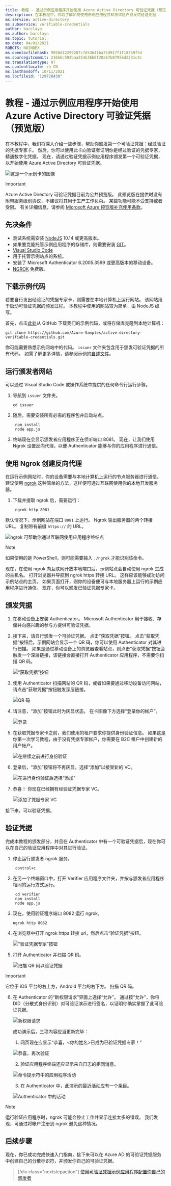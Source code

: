 ```yaml
---
title: 教程 - 通过示例应用程序开始使用 Azure Active Directory 可验证凭据（预览版）
description: 在本教程中，你将了解如何使用示例应用程序和测试租户颁发可验证凭据
ms.service: active-directory
ms.subservice: verifiable-credentials
author: barclayn
ms.author: barclayn
ms.topic: tutorial
ms.date: 04/01/2021
ROBOTS: NOINDEX
ms.openlocfilehash: 9958d12299287c7d53641ba75d917f1f18359f54
ms.sourcegitcommit: 216b6c593baa354b36b6f20a67b87956d2231c4c
ms.translationtype: HT
ms.contentlocale: zh-CN
ms.lasthandoff: 10/11/2021
ms.locfileid: "129728430"
---
```

#  <a name="tutorial---get-started-with-azure-active-directory-verifiable-credentials-using-a-sample-app-preview"></a>教程 - 通过示例应用程序开始使用 Azure Active Directory 可验证凭据（预览版）

在本教程中，我们将深入介绍一些步骤，帮助你颁发第一个可验证凭据：经过验证的凭据专家卡。 然后，你可以使用此卡向验证者证明你是经过验证的凭据专家，精通数字化凭据。 现在，请通过验证凭据示例应用程序颁发第一个可验证凭据，以开始使用 Azure Active Directory 可验证凭据。

![这是一个示例卡的图像](media/get-started-verifiable-credentials/verifiedcredentialexpert-card.png)

> [!IMPORTANT]
> Azure Active Directory 可验证凭据目前为公共预览版。
> 此预览版在提供时没有附带服务级别协议，不建议将其用于生产工作负荷。 某些功能可能不受支持或者受限。 有关详细信息，请参阅 [Microsoft Azure 预览版补充使用条款](https://azure.microsoft.com/support/legal/preview-supplemental-terms/)。

## <a name="prerequisites"></a>先决条件

- 测试系统需安装 [NodeJS](https://nodejs.org/en/download/) 10.14 或更高版本。
- 如果要克隆托管示例应用程序的存储库，则需要安装 [GIT](https://git-scm.com/downloads)。
- [Visual Studio Code](https://code.visualstudio.com/Download)
- 用于托管示例站点的系统。
- 安装了 Microsoft Authenticator 6.2005.3599 或更高版本的移动设备。
- [NGROK](https://ngrok.com/) 免费版。

## <a name="download-the-sample-code"></a>下载示例代码

若要自行发出经验证的凭据专家卡，则需要在本地计算机上运行网站。 该网站用于启动可验证凭据的颁发过程。 本教程中使用的网站较为简单，由 NodeJS 编写。

首先，点击[此处](https://github.com/Azure-Samples/active-directory-verifiable-credentials)从 GitHub 下载我们的示例代码，或将存储库克隆到本地计算机：

```terminal
git clone https://github.com/Azure-Samples/active-directory-verifiable-credentials.git
```

你可能需要熟悉示例网站中的代码。 `issuer` 文件夹包含用于颁发可验证凭据的所有代码。 如需了解更多详情，请参阅示例的[自述文件](https://github.com/Azure-Samples/active-directory-verifiable-credentials)。

## <a name="run-the-issuer-website"></a>运行颁发者网站

可以通过 Visual Studio Code 或操作系统中提供的任何命令行运行步骤。 

1. 导航到 `issuer` 文件夹。 

    ```terminal
    cd issuer
    ```

2. 随后，需要安装所有必需的程序包并启动站点。

   ```terminal
    npm install
    node app.js
    ```

3. 终端现在会显示颁发者应用程序正在侦听端口 8081。 现在，让我们使用 Ngrok 设置反向代理，以便 Authenticator 能够与你的应用程序进行通信。 

## <a name="creating-a-reverse-proxy-with-ngrok"></a>使用 Ngrok 创建反向代理

在运行示例网站时，你的设备需要与本地计算机上运行的节点服务器进行通信。 建议使用 [ngrok](https://ngrok.com/) 这种简单的方法，这样便可通过互联网使用你的本地开发服务器。

1.  下载并提取 ngrok 后，需要运行：

    ```terminal
     ngrok http 8081
    ```

默认情况下，示例网站在端口 `8081` 上运行。 Ngrok 输出服务器的两个转接 URL。 复制带有前缀 `https://` 的 URL。

![ngrok 可帮助你通过互联网使用应用程序终结点](media/get-started-verifiable-credentials/ngrok.png)

>[!NOTE] 
> 如果使用的是 PowerShell，则可能需要输入 `./ngrok` 才能识别该命令。

现在，在使用 ngrok 向互联网开放本地端口后，示例站点会自动使用 ngrok 生成的主机名。 打开浏览器并导航到 ngrok https 转接 URL。 这样应该能够成功访问示例站点的主页。 如果页面打开，则你的设备便可与本地服务器上运行的示例应用程序进行通信。 现在，你可以颁发已验证凭据专家卡。

## <a name="issue-a-credential"></a>颁发凭据

1. 在移动设备上安装 Authenticator。 Microsoft Authenticator 用于接收、存储并向感兴趣的参与方提供可验证凭据。

2. 接下来，请自行颁发一个可验证凭据。 点击“获取凭据”按钮。  点击“获取凭据”按钮后，示例网站会显示一个 QR 码，你可以使用 Authenticator 对其进行扫描。 如果是通过移动设备上的浏览器查看站点，则点击“获取凭据”按钮会触发一个深层链接，该链接会直接打开 Authenticator 应用程序，不需要你扫描 QR 码。

   ![“获取凭据”按钮](media/get-started-verifiable-credentials/credential-expert-get.png)

3. 使用 Authenticator 扫描网站的 QR 码，或者如果要通过移动设备访问网站，请点击“获取凭据”按钮触发深层链接。 

   ![QR 码 ](media/get-started-verifiable-credentials/credential-expert-issue.png)

4. 请注意，“添加”按钮此时为灰显状态。 在卡图像下方选择“登录你的帐户”。

   ![登录 ](media/get-started-verifiable-credentials/add-verified-credential-expert.png)

5. 在获取凭据专家卡之前，我们使用的租户要求你提供身份验证信息。 如果这是你第一次学习教程，由于没有凭据专家帐户，你需要在 B2C 租户中创建新的用户帐户。

   ![在继续之前进行身份验证](media/get-started-verifiable-credentials/authenticate-credential-expert.png)

6. 登录后，“添加”按钮将不再灰显。选择“添加”以接受新的 VC。

   ![在进行身份验证后选择“添加”](media/get-started-verifiable-credentials/add-verified-credential-expert-after-auth.png) 


7. 恭喜！ 你现在已经拥有经验证凭据专家 VC。

   ![添加了凭据专家 VC](media/get-started-verifiable-credentials/credential-expert-add-card.png) 
 
接下来，可以验证凭据。

## <a name="validate-credentials"></a>验证凭据

完成本教程的颁发部分，并且在 Authenticator 中有一个可验证凭据后，现在你可以在自己的验证应用程序中对其进行验证。

1.  停止运行颁发者 ngrok 服务。

    ```terminal
     control+c
    ```


2. 在另一个终端窗口中，打开 Verifier 应用程序文件夹，并按与颁发者应用程序相同的运行方式运行。

    ```terminal
     cd verifier
     npm install
     node app.js
    ```

3. 现在，使用验证程序端口 8082 运行 ngrok。

    ```terminal
    ngrok http 8082
    ```

4. 在浏览器中打开 ngrok https 转接 url，然后点击“验证凭据”按钮。  

   ![“验证凭据专家”按钮](media/get-started-verifiable-credentials/prove-credential-expert.png)

5. 打开 Authenticator 并扫描 QR 码。

   ![扫描 QR 码以验证凭据](media/get-started-verifiable-credentials/scan-verify.png)

  > [!IMPORTANT]
  > 它位于 iOS 平台的右上方，Android 平台的右下方。 扫描 QR 码。

6. 在 Authenticator 的“新权限请求”界面上选择“允许”。 通过按“允许”，你将 DID（分散式身份识别）对可验证演示进行签名，以证明你确实掌握了此可验证凭据。

   ![新权限请求](media/get-started-verifiable-credentials/new-permission-request.png)

    成功演示后，三项内容应当更新完毕：

   1. 网页现在应显示“恭喜，<你的姓名>已成为已验证凭据专家！”
   
    ![恭喜，再次验证](media/get-started-verifiable-credentials/congratulations.png)


   2. 验证应用程序终端还应显示来自日志的相同消息。
   
    ![命令提示符中的应用程序活动](media/get-started-verifiable-credentials/cmd-verified-expert.png)

   3. 在 Authenticator 中，此演示的最近活动应有一个条目。

    ![Authenticator 中的活动](media/get-started-verifiable-credentials/recent-activity.png)

   
>[!NOTE]
> 运行验证应用程序时，ngrok 可能会停止工作并显示连接太多的错误。 我们发现，可通过将帐户注册到 ngrok 避免这种情况。 

## <a name="next-steps"></a>后续步骤

现在，你已成功完成快速入门指南，接下来可以在 Azure AD 的可验证凭据服务中创建自己的分散标识符，并颁发你自己的可验证凭据。

>[!div class="nextstepaction"] 
>[使用可验证凭据示例应用程序配置你自己的颁发者](./enable-your-tenant-verifiable-credentials.md)
